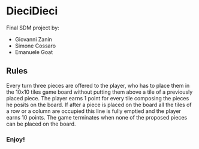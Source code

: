# DieciDieci

Final SDM project by:

- Giovanni Zanin
- Simone Cossaro
- Emanuele Goat

## Rules

Every turn three pieces are offered to the player, who has to place them in the 10x10 tiles game board without putting them above a tile of a previously placed piece. The player earns 1 point for every tile composing the pieces he posits on the board. If after a piece is placed on the board all the tiles of a row or a column are occupied this line is fully emptied and the player earns 10 points. The game terminates when none of the proposed pieces can be placed on the board.

### Enjoy!
